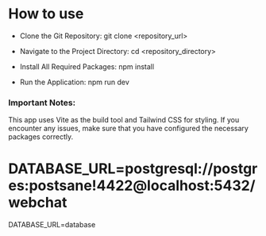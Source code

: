 # How to use

* Clone the Git Repository: git clone <repository_url>

* Navigate to the Project Directory: cd <repository_directory>

* Install All Required Packages: npm install
  
* Run the Application: npm run dev

### Important Notes:

This app uses Vite as the build tool and Tailwind CSS for styling.
If you encounter any issues, make sure that you have configured the necessary packages correctly.

# DATABASE_URL=postgresql://postgres:postsane!4422@localhost:5432/webchat
DATABASE_URL=database

